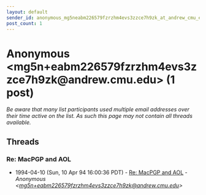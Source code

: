 ```yaml
---
layout: default
sender_id: anonymous_mg5neabm226579fzrzhm4evs3zzce7h9zk_at_andrew_cmu_edu_
post_count: 1
---
```


# Anonymous <mg5n+eabm226579fzrzhm4evs3zzce7h9zk<span>@</span>andrew.cmu.edu> (1 post)

_Be aware that many list participants used multiple email addresses over their time active on the list. As such this page may not contain all threads available._

## Threads

### Re: MacPGP and AOL
+ 1994-04-10 (Sun, 10 Apr 94 16:00:36 PDT) - [Re: MacPGP and AOL](/archive/1994/04/a1dc5317a5ef63bb76db61ae448f850c8c7d5444708083f58391ff40f133138d) - _Anonymous \<mg5n+eabm226579fzrzhm4evs3zzce7h9zk@andrew.cmu.edu\>_

